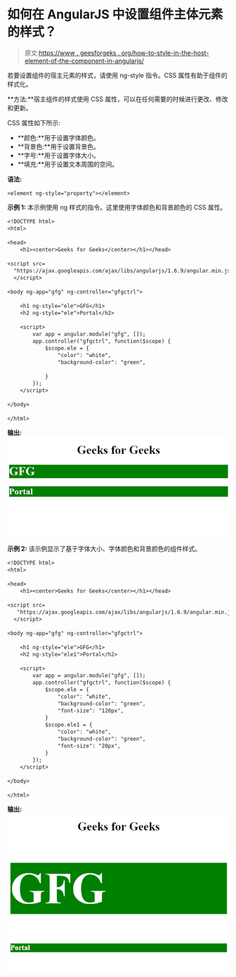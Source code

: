 # 如何在 AngularJS 中设置组件主体元素的样式？

> 原文:[https://www . geesforgeks . org/how-to-style-in-the-host-element-of-the-component-in-angularjs/](https://www.geeksforgeeks.org/how-to-style-the-host-element-of-the-component-in-angularjs/)

若要设置组件的宿主元素的样式，请使用 ng-style 指令。CSS 属性有助于组件的样式化。

**方法:**宿主组件的样式使用 CSS 属性，可以在任何需要的时候进行更改、修改和更新。

CSS 属性如下所示:

*   **颜色:**用于设置字体颜色。
*   **背景色:**用于设置背景色。
*   **字号:**用于设置字体大小。
*   **填充:**用于设置文本周围的空间。

**语法:**

```
<element ng-style="property"></element>
```

**示例 1:** 本示例使用 ng 样式的指令。这里使用字体颜色和背景颜色的 CSS 属性。

```
<!DOCTYPE html>
<html>

<head>
    <h1><center>Geeks for Geeks</center></h1></head>

<script src=
  "https://ajax.googleapis.com/ajax/libs/angularjs/1.6.9/angular.min.js">
  </script>

<body ng-app="gfg" ng-controller="gfgctrl">

    <h1 ng-style="ele">GFG</h1>
    <h2 ng-style="ele">Portal</h2>

    <script>
        var app = angular.module("gfg", []);
        app.controller("gfgctrl", function($scope) {
            $scope.ele = {
                "color": "white",
                "background-color": "green",

            }
        });
    </script>

</body>

</html>
```

**输出:**
![](img/7e454efd32fec6c00bd4b70807c2d4fb.png)

**示例 2:** 该示例显示了基于字体大小、字体颜色和背景颜色的组件样式。

```
<!DOCTYPE html>
<html>

<head>
    <h1><center>Geeks for Geeks</center></h1></head>

<script src=
   "https://ajax.googleapis.com/ajax/libs/angularjs/1.6.9/angular.min.js">
  </script>

<body ng-app="gfg" ng-controller="gfgctrl">

    <h1 ng-style="ele">GFG</h1>
    <h2 ng-style="ele1">Portal</h2>

    <script>
        var app = angular.module("gfg", []);
        app.controller("gfgctrl", function($scope) {
            $scope.ele = {
                "color": "white",
                "background-color": "green",
                "font-size": "120px",
            }
            $scope.ele1 = {
                "color": "white",
                "background-color": "green",
                "font-size": "20px",
            }
        });
    </script>

</body>

</html>
```

**输出:**
![](img/3e8ebae238aeab533d25e73ecae56cfb.png)